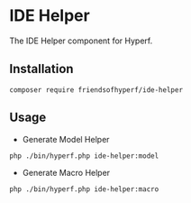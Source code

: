 # IDE Helper

The IDE Helper component for Hyperf.

## Installation

```shell
composer require friendsofhyperf/ide-helper
```

## Usage

- Generate Model Helper

```shell
php ./bin/hyperf.php ide-helper:model
```

- Generate Macro Helper

```shell
php ./bin/hyperf.php ide-helper:macro
```